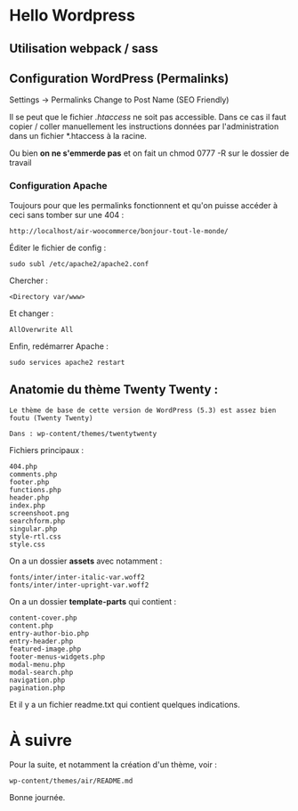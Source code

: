 # Hello Wordpress 

## Utilisation webpack / sass 

## Configuration WordPress (Permalinks)

Settings -> Permalinks 
Change to Post Name (SEO Friendly)

Il se peut que le fichier *.htaccess* ne soit pas accessible. Dans ce cas il faut copier / coller manuellement les instructions données par l'administration dans un fichier *.htaccess à la racine. 

Ou bien **on ne s'emmerde pas** et on fait un chmod 0777 -R sur le dossier de travail 

### Configuration Apache 

Toujours pour que les permalinks fonctionnent et qu'on puisse accéder à ceci sans tomber sur une 404 : 

    http://localhost/air-woocommerce/bonjour-tout-le-monde/

Éditer le fichier de config : 

    sudo subl /etc/apache2/apache2.conf

Chercher :

    <Directory var/www>

Et changer :

    AllOverwrite All

Enfin, redémarrer Apache : 

    sudo services apache2 restart

## Anatomie du thème Twenty Twenty :  

    Le thème de base de cette version de WordPress (5.3) est assez bien foutu (Twenty Twenty)

    Dans : wp-content/themes/twentytwenty

Fichiers principaux : 

    404.php
    comments.php
    footer.php
    functions.php
    header.php
    index.php
    screenshoot.png
    searchform.php
    singular.php
    style-rtl.css
    style.css

On a un dossier **assets** avec notamment : 

    fonts/inter/inter-italic-var.woff2
    fonts/inter/inter-upright-var.woff2

On a un dossier **template-parts** qui contient : 

    content-cover.php
    content.php
    entry-author-bio.php
    entry-header.php
    featured-image.php
    footer-menus-widgets.php
    modal-menu.php
    modal-search.php
    navigation.php
    pagination.php

Et il y a un fichier readme.txt qui contient quelques indications. 

# À suivre 

Pour la suite, et notamment la création d'un thème, voir : 

    wp-content/themes/air/README.md

Bonne journée.